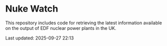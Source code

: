 # Nuke Watch

This repository includes code for retrieving the latest information available on the output of EDF nuclear power plants in the UK.

Last updated: 2025-09-27 22:13